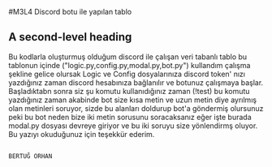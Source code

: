 #M3L4
Discord botu ile yapılan tablo 

## A second-level heading

Bu kodlarla oluşturmuş olduğum discord ile çalışan veri tabanlı tablo bu tablonun içinde ("logic.py,config.py,modal.py,bot.py") kullandım çalışma 
şekline gelice olursak Logic ve Config dosyalarınıza discord token' nızı yazdığınız zaman discord hesabınıza bağlanılır ve botunuz çalışmaya
başlar. Başladıktabn sonra siz şu komutu kullanıdığınız zaman (!test) bu komutu yazdığınız zaman akabinde bot size kısa metin ve uzun metin 
diye ayrılmış olan metinleri soruyor, sizde bu alanları doldurup bot'a göndermiş olursunuz peki bu bot neden bize iki metin sorusunu soracaksanız eğer işte burada modal.py dosyası devreye giriyor ve bu iki soruyu size yönlendirmş oluyor. Bu yazıyı okuduğunuz için teşekkür ederim.  

                                                                                                                            BERTUĞ ORHAN
